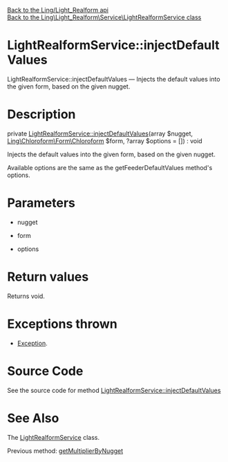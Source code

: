 [Back to the Ling/Light_Realform api](https://github.com/lingtalfi/Light_Realform/blob/master/doc/api/Ling/Light_Realform.md)<br>
[Back to the Ling\Light_Realform\Service\LightRealformService class](https://github.com/lingtalfi/Light_Realform/blob/master/doc/api/Ling/Light_Realform/Service/LightRealformService.md)


LightRealformService::injectDefaultValues
================



LightRealformService::injectDefaultValues — Injects the default values into the given form, based on the given nugget.




Description
================


private [LightRealformService::injectDefaultValues](https://github.com/lingtalfi/Light_Realform/blob/master/doc/api/Ling/Light_Realform/Service/LightRealformService/injectDefaultValues.md)(array $nugget, [Ling\Chloroform\Form\Chloroform](https://github.com/lingtalfi/Chloroform) $form, ?array $options = []) : void




Injects the default values into the given form, based on the given nugget.

Available options are the same as the getFeederDefaultValues method's options.




Parameters
================


- nugget

    

- form

    

- options

    


Return values
================

Returns void.


Exceptions thrown
================

- [Exception](http://php.net/manual/en/class.exception.php).&nbsp;







Source Code
===========
See the source code for method [LightRealformService::injectDefaultValues](https://github.com/lingtalfi/Light_Realform/blob/master/Service/LightRealformService.php#L965-L969)


See Also
================

The [LightRealformService](https://github.com/lingtalfi/Light_Realform/blob/master/doc/api/Ling/Light_Realform/Service/LightRealformService.md) class.

Previous method: [getMultiplierByNugget](https://github.com/lingtalfi/Light_Realform/blob/master/doc/api/Ling/Light_Realform/Service/LightRealformService/getMultiplierByNugget.md)<br>

